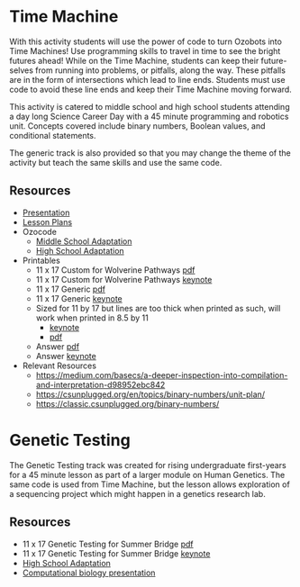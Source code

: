 
# Time Machine

With this activity students will use the power of code to turn Ozobots into Time Machines! Use programming skills to travel in time to see the bright futures ahead! While on the Time Machine, students can keep their future-selves from running into problems, or pitfalls, along the way. These pitfalls are in the form of intersections which lead to line ends. Students must use code to avoid these line ends and keep their Time Machine moving forward. 

This activity is catered to middle school and high school students attending a day long Science Career Day with a 45 minute programming and robotics unit. Concepts covered include binary numbers, Boolean values, and conditional statements.

The generic track is also provided so that you may change the theme of the activity but teach the same skills and use the same code.

## Resources
- [Presentation](TimeMachine_presentation.pptx)
- [Lesson Plans](TimeMachine_lesson_plans.pdf)
- Ozocode
  - [Middle School Adaptation](TimeMachine.ozocode)
  - [High School Adaptation](TimeMachine_Blanks.ozocode)
- Printables
  - 11 x 17 Custom for Wolverine Pathways [pdf](TimeMachine_11by17.pdf)
  - 11 x 17 Custom for Wolverine Pathways [keynote](TimeMachine_11by17.key)
  - 11 x 17 Generic [pdf](TimeMachine_11by17_generic.pdf)
  - 11 x 17 Generic [keynote](TimeMachine_11by17_generic.key)
  - Sized for 11 by 17 but lines are too thick when printed as such, will work when printed in 8.5 by 11
    - [keynote](TimeMachine.key)
    - [pdf](TimeMachine.pdf)
  - Answer [pdf](TimeMachine_Answer.pdf)
  - Answer [keynote](TimeMachine_Answer.key)
- Relevant Resources
  - https://medium.com/basecs/a-deeper-inspection-into-compilation-and-interpretation-d98952ebc842
  - https://csunplugged.org/en/topics/binary-numbers/unit-plan/
  - https://classic.csunplugged.org/binary-numbers/
  
# Genetic Testing
  
The Genetic Testing track was created for rising undergraduate first-years for a 45 minute lesson as part of a larger module on Human Genetics. The same code is used from Time Machine, but the lesson allows exploration of a sequencing project which might happen in a genetics research lab.

## Resources
  - 11 x 17 Genetic Testing for Summer Bridge [pdf](GeneticTesting_11by17_HG_SummerBridge.pdf)
  - 11 x 17 Genetic Testing for Summer Bridge [keynote](GeneticTesting_11by17_HG_SummerBridge.key)
  - [High School Adaptation](TimeMachine_Blanks.ozocode)
  - [Computational biology presentation](2018_07_17_SummerBridge_ComputationalBiology.pptx)
